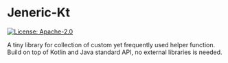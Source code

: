 # Jeneric-Kt
[![License: Apache-2.0](https://img.shields.io/badge/license-Apache--2.0-green.svg)](/LICENSE)

A tiny library for collection of custom yet frequently used helper function.
Build on top of Kotlin and Java standard API, no external libraries is needed.